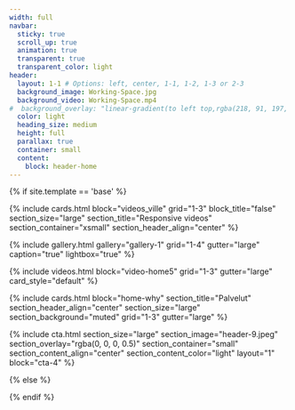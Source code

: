 ```yaml
---
width: full
navbar:
  sticky: true
  scroll_up: true
  animation: true
  transparent: true
  transparent_color: light
header:
  layout: 1-1 # Options: left, center, 1-1, 1-2, 1-3 or 2-3
  background_image: Working-Space.jpg
  background_video: Working-Space.mp4
#  background_overlay: "linear-gradient(to left top,rgba(218, 91, 197, 0.8) 0%,rgba(151, 27, 191, 0.8) 30%,rgba(2, 8, 212, 0.8) 80%)"
  color: light
  heading_size: medium
  height: full
  parallax: true
  container: small
  content:
    block: header-home
---
```


[comment]: # (This actually is the most platform independent comment)

{% if site.template == 'base' %}

{% include cards.html
  block="videos_ville"
  grid="1-3"
  block_title="false"
  section_size="large"
  section_title="Responsive videos"
  section_container="xsmall"
  section_header_align="center"
%}


{% include gallery.html
  gallery="gallery-1"
  grid="1-4"
  gutter="large"
  caption="true"
  lightbox="true"
%}

{% include videos.html
  block="video-home5"
  grid="1-3"
  gutter="large"
  card_style="default"
%}

  {% include cards.html
    block="home-why"
    section_title="Palvelut"
    section_header_align="center"
    section_size="large"
    section_background="muted"
    grid="1-3"
    gutter="large"
  %}

  {% include cta.html
    section_size="large"
    section_image="header-9.jpeg"
    section_overlay="rgba(0, 0, 0, 0.5)"
    section_container="small"
    section_content_align="center"
    section_content_color="light"
    layout="1"
    block="cta-4"
  %}

{% else %}


{% endif %}
